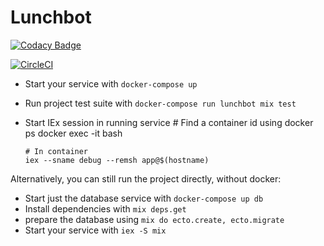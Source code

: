 # Lunchbot
[![Codacy Badge](https://api.codacy.com/project/badge/Grade/f5b08f3b1b5347bd9491545857b9992d)](https://www.codacy.com/app/nenros/lunchbot?utm_source=github.com&amp;utm_medium=referral&amp;utm_content=nenros/lunchbot&amp;utm_campaign=Badge_Grade)

[![CircleCI](https://circleci.com/gh/nenros/lunchbot.svg?style=svg)](https://circleci.com/gh/nenros/lunchbot)


- Start your service with `docker-compose up`
- Run project test suite with `docker-compose run lunchbot mix test`
- Start IEx session in running service
      # Find a container id using docker ps
      docker exec -it <container-id> bash

      # In container
      iex --sname debug --remsh app@$(hostname)

Alternatively, you can still run the project directly, without docker:

- Start just the database service with `docker-compose up db`
- Install dependencies with `mix deps.get`
- prepare the database using `mix do ecto.create, ecto.migrate`
- Start your service with `iex -S mix`

